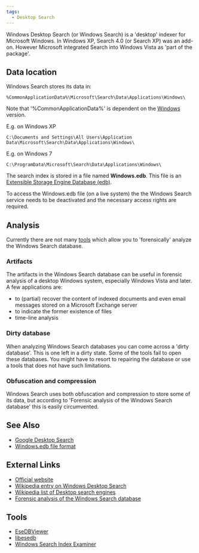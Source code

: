 ```yaml
---
tags:
  - Desktop Search
---
```

Windows Desktop Search (or Windows Search) is a 'desktop' indexer for
Microsoft Windows. In Windows XP, Search 4.0 (or Search XP) was an
add-on. However Microsoft integrated Search into Windows Vista as 'part
of the package'.

## Data location

Windows Search stores its data in:

    %CommonApplicationData%\Microsoft\Search\Data\Applications\Windows\

Note that '%CommonApplicationData%' is dependent on the
[Windows](windows.md) version.

E.g. on Windows XP

    C:\Documents and Settings\All Users\Application Data\Microsoft\Search\Data\Applications\Windows\

E.g. on Windows 7

    C:\ProgramData\Microsoft\Search\Data\Applications\Windows\

The search index is stored in a file named **Windows.edb**. This file is
an [Extensible Storage Engine Database
(edb)](extensible_storage_engine_(ese)_database_file_(edb)_format.md).

To access the Windows.edb file (on a live system) the the Windows Search
service needs to be deactivated and the necessary access rights are
required.

## Analysis

Currently there are not many [tools](#tools) which allow you to 'forensically'
analyze the Windows Search database.

### Artifacts

The artifacts in the Windows Search database can be useful in forensic
analysis of a desktop Windows system, especially Windows Vista and
later. A few applications are:

* to (partial) recover the content of indexed documents and even email
  messages stored on a Microsoft Exchange server
* to indicate the former existence of files
* time-line analysis

### Dirty database

When analyzing Windows Search databases you can come across a 'dirty
database'. This is one left in a dirty state. Some of the tools fail to
open these databases. You might have to resort to repairing the database
or use a tools that does not have such limitations.

### Obfuscation and compression

Windows Search uses both obfuscation and compression to store some of
its data, but according to 'Forensic analysis of the Windows Search
database' this is easily circumvented.

## See Also

* [Google Desktop Search](google_desktop_search.md)
* [Windows.edb file
  format](extensible_storage_engine_(ese)_database_file_(edb)_format.md)

## External Links

* [Official website](http://www.microsoft.com/windows/desktopsearch/)
* [Wikipedia entry on Windows Desktop
  Search](http://en.wikipedia.org/wiki/Windows_Desktop_Search)
* [Wikipedia list of Desktop search
  engines](http://en.wikipedia.org/wiki/List_of_search_engines#Desktop_search_engines)
* [Forensic analysis of the Windows Search
  database](http://code.google.com/p/libesedb/downloads/detail?name=Forensic%20analysis%20of%20the%20Windows%20Search%20database.pdf)

## Tools

* [EseDBViewer](http://www.woany.co.uk/esedbviewer/)
* [libesedb](libesedb.md)
* [Windows Search Index Examiner](http://www.lostpassword.com/search-index-examiner.htm)
